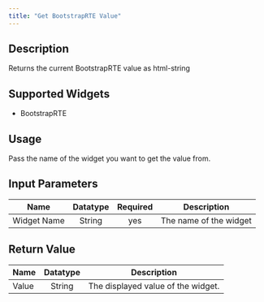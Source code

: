 ```yaml
---
title: "Get BootstrapRTE Value"
---
```

## Description
Returns the current BootstrapRTE value as html-string

## Supported Widgets
+ BootstrapRTE

## Usage
Pass the name of the widget you want to get the value from.

## Input Parameters

Name | Datatype | Required | Description
---- |:--------:| :-------:|---------------
Widget Name | String | yes | The name of the widget

## Return Value

Name | Datatype | Description
---- | :---------: | ---------------
Value | String | The displayed value of the widget.
